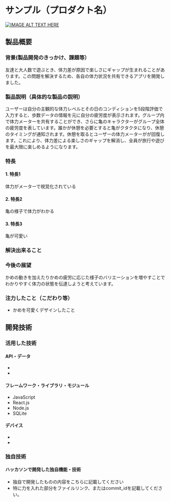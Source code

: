 # サンプル（プロダクト名）

[![IMAGE ALT TEXT HERE](https://jphacks.com/wp-content/uploads/2024/07/JPHACKS2024_ogp.jpg)](https://www.youtube.com/watch?v=DZXUkEj-CSI)

## 製品概要
### 背景(製品開発のきっかけ、課題等）
友達と大人数で遊ぶとき、体力差が原因で楽しさにギャップが生まれることがあります。この問題を解決するため、各自の体力状況を共有できるアプリを開発しました。
### 製品説明（具体的な製品の説明）
ユーザーは自分の主観的な体力レベルとその日のコンディションを5段階評価で入力すると、歩数データの情報を元に自分の疲労度が表示されます。グループ内で体力メーターを共有することができ、さらに亀のキャラクターがグループ全体の疲労度を表しています。誰かが休憩を必要とすると亀がクタクタになり、休憩のタイミングが通知されます。休憩を取るとユーザーの体力メーターがが回復します。これにより、体力差による楽しさのギャップを解消し、全員が旅行や遊びを最大限に楽しめるようになります。
### 特長
#### 1. 特長1
体力がメーターで視覚化されている
#### 2. 特長2
亀の様子で体力がわかる
#### 3. 特長3
亀が可愛い

### 解決出来ること
### 今後の展望
かめの動きを加えたりかめの疲労に応じた様子のバリエーションを増やすことでわかりやすく体力の状態を伝達しようと考えています。
### 注力したこと（こだわり等）
* かめを可愛くデザインしたこと

## 開発技術
### 活用した技術
#### API・データ
* 
* 

#### フレームワーク・ライブラリ・モジュール
* JavaScript
* React.js
* Node.js
* SQLite

#### デバイス
* 
* 

### 独自技術
#### ハッカソンで開発した独自機能・技術
* 独自で開発したものの内容をこちらに記載してください
* 特に力を入れた部分をファイルリンク、またはcommit_idを記載してください。
